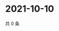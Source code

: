# 2021-10-10

共 0 条

<!-- BEGIN WEIBO -->
<!-- 最后更新时间 Sun Oct 10 2021 13:12:15 GMT+0800 (China Standard Time) -->

<!-- END WEIBO -->
